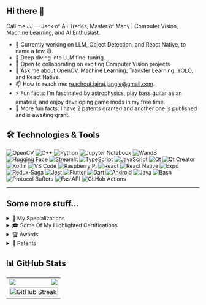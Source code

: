## Hi there 👋
Call me JJ — Jack of All Trades, Master of Many | Computer Vision, Machine Learning, and AI Enthusiast.

- 🔭 Currently working on LLM, Object Detection, and React Native, to name a few 😅.
- 🌱 Deep diving into LLM fine-tuning.
- 🤝 Open to collaborating on exciting Computer Vision projects.
- 💬 Ask me about OpenCV, Machine Learning, Transfer Learning, YOLO, and React Native.
- 📫 How to reach me: reachout.jairaj.jangle@gmail.com.
- ⚡ Fun facts: I’m fascinated by astrophysics, play bass guitar as an amateur, and enjoy developing game mods in my free time.
- 🚀 More fun facts: I have 2 patents granted and another one is published and is awaiting grant.

## 🛠️ Technologies & Tools
![OpenCV](https://img.shields.io/badge/OpenCV-5C3EE8?logo=opencv&logoColor=white&style=for-the-badge)
![C++](https://img.shields.io/badge/C++-00599C?logo=cplusplus&logoColor=white&style=for-the-badge)
![Python](https://img.shields.io/badge/Python-3776AB?logo=python&logoColor=white&style=for-the-badge)
![Jupyter Notebook](https://img.shields.io/badge/Jupyter%20Notebook-F37626?logo=jupyter&logoColor=white&style=for-the-badge)
![WandB](https://img.shields.io/badge/WandB-FFBE00?logo=weightsandbiases&logoColor=black&style=for-the-badge)
![Hugging Face](https://img.shields.io/badge/Hugging%20Face-FFD21F?logo=huggingface&logoColor=black&style=for-the-badge)
![Streamlit](https://img.shields.io/badge/Streamlit-FF4B4B?logo=streamlit&logoColor=white&style=for-the-badge)
![TypeScript](https://img.shields.io/badge/TypeScript-3178C6?logo=typescript&logoColor=white&style=for-the-badge)
![JavaScript](https://img.shields.io/badge/JavaScript-F7DF1E?logo=javascript&logoColor=black&style=for-the-badge)
![Qt](https://img.shields.io/badge/Qt-%23217346.svg?style=for-the-badge&logo=Qt&logoColor=white)
![Qt Creator](https://img.shields.io/badge/Qt%20Creator-41CD52?logo=qt&logoColor=white&style=for-the-badge)
![Kotlin](https://img.shields.io/badge/Kotlin-7F52FF?logo=kotlin&logoColor=white&style=for-the-badge)
![VS Code](https://img.shields.io/badge/VS%20Code-0078D4?logo=visualstudiocode&logoColor=white&style=for-the-badge)
![Raspberry Pi](https://img.shields.io/badge/Raspberry%20Pi-A22846?logo=raspberry-pi&logoColor=white&style=for-the-badge)
![React](https://img.shields.io/badge/React-20232A?logo=react&logoColor=61DAFB&style=for-the-badge)
![React Native](https://img.shields.io/badge/React%20Native-20232A?logo=react&logoColor=61DAFB&style=for-the-badge)
![Expo](https://img.shields.io/badge/Expo-1C1E24?logo=expo&logoColor=white&style=for-the-badge)
![Redux-Saga](https://img.shields.io/badge/Redux--Saga-999999?logo=redux-saga&logoColor=white&style=for-the-badge)
![Jest](https://img.shields.io/badge/-jest-%23C21325?style=for-the-badge&logo=jest&logoColor=white)
![Flutter](https://img.shields.io/badge/Flutter-02569B?logo=flutter&logoColor=white&style=for-the-badge)
![Dart](https://img.shields.io/badge/Dart-0175C2?logo=dart&logoColor=white&style=for-the-badge)
![Android](https://img.shields.io/badge/Android-3DDC84?logo=android&logoColor=white&style=for-the-badge)
![Java](https://img.shields.io/badge/java-%23ED8B00.svg?style=for-the-badge&logo=openjdk&logoColor=white)
![Bash](https://img.shields.io/badge/Bash-4EAA25?logo=gnubash&logoColor=white&style=for-the-badge)
![Protocol Buffers](https://img.shields.io/badge/Protocol%20Buffers-336691?logo=google&logoColor=white&style=for-the-badge)
![FastAPI](https://img.shields.io/badge/FastAPI-009688?logo=fastapi&logoColor=white&style=for-the-badge)
![GitHub Actions](https://img.shields.io/badge/GitHub%20Actions-2088FF?logo=githubactions&logoColor=white&style=for-the-badge)

---
## Some more stuff...

<details>
  <summary>🎯 My Specializations</summary>
  
  - [Deep Learning Specialization](https://www.coursera.org/account/accomplishments/specialization/certificate/8NVQWDQ8S6FE)
  - [Stanford University - Machine Learning Specialization](https://www.coursera.org/account/accomplishments/specialization/certificate/BVDLN4TG8AFT)
  - [Generative AI for Software Development Specialization](https://www.coursera.org/account/accomplishments/specialization/certificate/0Y8F2FM1GCT4)
  - [DeepLearning.AI TensorFlow Developer Specialization](https://www.coursera.org/account/accomplishments/specialization/certificate/GR3R679MPYXZ)

</details>

<details>
  <summary>🎓 Some Of My Highlighted Certifications</summary>
  
  - [AI-Powered Software and System Design](https://www.coursera.org/account/accomplishments/certificate/YIHJL1CW4L7P)
  - [Improving Deep Neural Networks: Hyperparameter Tuning, Regularization and Optimization](https://www.coursera.org/account/accomplishments/certificate/262SEH7P3TMY)
  - [Convolutional Neural Networks](https://www.coursera.org/account/accomplishments/certificate/2WVVKAPUKXVH)
  - [Google - Foundations of Project Management](https://www.coursera.org/account/accomplishments/verify/KNPQFS0U2PMW)
  - [Google - Project Initiation: Starting a Successful Project](https://www.coursera.org/account/accomplishments/certificate/6SU2Q6ETR8N6)
  - [Sequences, Time Series and Prediction](https://www.coursera.org/account/accomplishments/certificate/KRMJPFAKPBJY)
  - [Meta - React Native](https://www.coursera.org/account/accomplishments/certificate/EUD27B2GFAZQ)
  - [Natural Language Processing in TensorFlow](https://www.coursera.org/account/accomplishments/certificate/WMEJNLJK3KVW)
  - [Stanford University - Supervised Machine Learning: Regression and Classification](https://www.coursera.org/account/accomplishments/certificate/GK66M7ANVKMZ)
  - [Stanford University - Unsupervised Learning, Recommenders, Reinforcement Learning](https://www.coursera.org/account/accomplishments/certificate/D3M8SU9NHF4B)
  - [The Linux Foundation - Introduction to Protocol Buffers (LFS145)](https://ti-user-certificates.s3.amazonaws.com/e0df7fbf-a057-42af-8a1f-590912be5460/24b39e25-95d2-4a4c-926b-d23f55214861-jairaj-jangle-bf5be24f-508b-4a45-9e68-2a005305ab89-certificate.pdf)

</details>

<details>
  <summary>🏆 Awards</summary>

  - 🥈 1st Runner up at ASUS Tinkerthon 18  
  - 🔥 6th at ABU ROBOCON '18 Nationals
  - 🔥 7th at ABU ROBOCON '17 Nationals
  - 🏅 1st Winner of PSP-IP INNOVATION AWARD
  - 🏅 1st in Projex Competition
  - 🔥 Finalist in Schaeffler Open Inspiration Competition
  - 🏅 1st in Indian Engineering Project Competition

</details>

<details>
  <summary>🔬 Patents</summary>
  
  - 📜 **Local Positioning, monitoring, navigation, and path planning using computer vision** (IN 201821002647)  
  - 📜 **Hybrid electrical and electronic connector** (IN 201921015421)  
  - 📜 **A Wearable Human-Computer Interface Device** (IN 202421083946)  

</details>

## 📊 GitHub Stats
<div align="center">

  <table style="border: none;">
    <tr>
      <td>
        <img align="left" src="https://github-readme-stats.vercel.app/api?username=JairajJangle&theme=highcontrast&show_icons=true&hide_border=true&count_private=true" />
      </td>
      <td>
        <img align="right" src="https://github-readme-stats.vercel.app/api/top-langs/?username=JairajJangle&theme=highcontrast&show_icons=true&hide_border=true&layout=compact" />
      </td>
    </tr>
    <tr>
      <td colspan="2" align="center">
        <img src="https://streak-stats.demolab.com?user=JairajJangle&theme=highcontrast&hide_border=true" alt="GitHub Streak" width="100%" />
      </td>
    </tr>
  </table>

</div>

<!--
**JairajJangle/JairajJangle** is a ✨ _special_ ✨ repository because its `README.md` (this file) appears on your GitHub profile.

Here are some ideas to get you started:

- 🔭 I’m currently working on ...
- 🌱 I’m currently learning ...
- 👯 I’m looking to collaborate on ...
- 🤔 I’m looking for help with ...
- 💬 Ask me about ...
- 📫 How to reach me: ...
- 😄 Pronouns: ...
- ⚡ Fun fact: ...
-->
